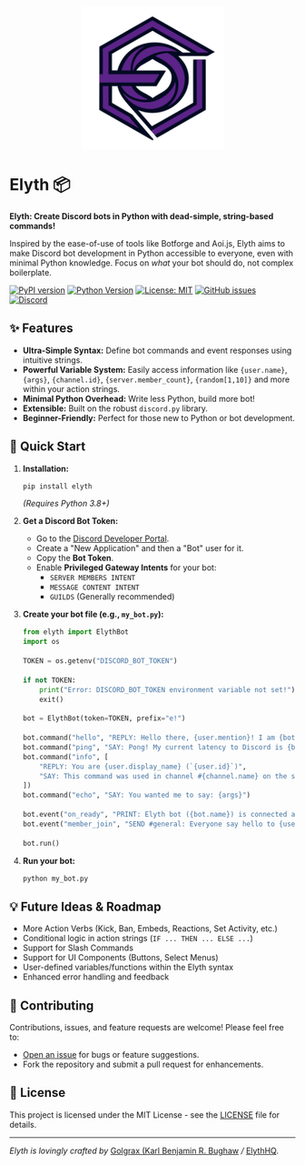 <p align="center">
  <img src="https://raw.githubusercontent.com/ElythHQ/Elyth/main/elyth_logo.svg" alt="Elyth Logo" width="250"/>
</p>


# Elyth 📦

**Elyth: Create Discord bots in Python with dead-simple, string-based commands!**

Inspired by the ease-of-use of tools like Botforge and Aoi.js, Elyth aims to make Discord bot development in Python accessible to everyone, even with minimal Python knowledge. Focus on *what* your bot should do, not complex boilerplate.

[![PyPI version](https://badge.fury.io/py/elyth.svg)](https://badge.fury.io/py/elyth)
[![Python Version](https://img.shields.io/pypi/pyversions/elyth.svg)](https://pypi.org/project/elyth/)
[![License: MIT](https://img.shields.io/badge/License-MIT-yellow.svg)](https://github.com/ElythHQ/Elyth/blob/main/LICENSE)
[![GitHub issues](https://img.shields.io/github/issues/ElythHQ/Elyth)](https://github.com/ElythHQ/Elyth/issues)
[![Discord](https://img.shields.io/discord/1056887212207259668?label=discord&logo=discord)](https://discord.gg/KN8qZh5c98)

## ✨ Features

*   **Ultra-Simple Syntax:** Define bot commands and event responses using intuitive strings.
*   **Powerful Variable System:** Easily access information like `{user.name}`, `{args}`, `{channel.id}`, `{server.member_count}`, `{random[1,10]}` and more within your action strings.
*   **Minimal Python Overhead:** Write less Python, build more bot!
*   **Extensible:** Built on the robust `discord.py` library.
*   **Beginner-Friendly:** Perfect for those new to Python or bot development.

## 🚀 Quick Start

1.  **Installation:**
    ```bash
    pip install elyth
    ```
    *(Requires Python 3.8+)*

2.  **Get a Discord Bot Token:**
    *   Go to the [Discord Developer Portal](https://discord.com/developers/applications).
    *   Create a "New Application" and then a "Bot" user for it.
    *   Copy the **Bot Token**.
    *   Enable **Privileged Gateway Intents** for your bot:
        *   `SERVER MEMBERS INTENT`
        *   `MESSAGE CONTENT INTENT`
        *   `GUILDS` (Generally recommended)

3.  **Create your bot file (e.g., `my_bot.py`):**
    ```python
    from elyth import ElythBot
    import os

    TOKEN = os.getenv("DISCORD_BOT_TOKEN")

    if not TOKEN:
        print("Error: DISCORD_BOT_TOKEN environment variable not set!")
        exit()

    bot = ElythBot(token=TOKEN, prefix="e!")

    bot.command("hello", "REPLY: Hello there, {user.mention}! I am {bot.name}, powered by Elyth!")
    bot.command("ping", "SAY: Pong! My current latency to Discord is {bot.latency_ms}ms.")
    bot.command("info", [
        "REPLY: You are {user.display_name} (`{user.id}`)",
        "SAY: This command was used in channel #{channel.name} on the server '{server.name}'."
    ])
    bot.command("echo", "SAY: You wanted me to say: {args}") 

    bot.event("on_ready", "PRINT: Elyth bot ({bot.name}) is connected and ready with prefix '{bot.prefix}'!")
    bot.event("member_join", "SEND #general: Everyone say hello to {user.mention}, our newest member of {server.name}! 🎉")

    bot.run()
    ```

4.  **Run your bot:**
    ```bash
    python my_bot.py
    ```

## 💡 Future Ideas & Roadmap

*   More Action Verbs (Kick, Ban, Embeds, Reactions, Set Activity, etc.)
*   Conditional logic in action strings (`IF ... THEN ... ELSE ...`)
*   Support for Slash Commands
*   Support for UI Components (Buttons, Select Menus)
*   User-defined variables/functions within the Elyth syntax
*   Enhanced error handling and feedback

## 🤝 Contributing

Contributions, issues, and feature requests are welcome! Please feel free to:
*   [Open an issue](https://github.com/ElythHQ/Elyth/issues) for bugs or feature suggestions.
*   Fork the repository and submit a pull request for enhancements.

## 📜 License

This project is licensed under the MIT License - see the [LICENSE](https://github.com/ElythHQ/Elyth/blob/main/LICENSE) file for details.

---

*Elyth is lovingly crafted by* [Golgrax (Karl Benjamin R. Bughaw](https://github.com/Golgrax) */* [ElythHQ](https://github.com/ElythHQ).
